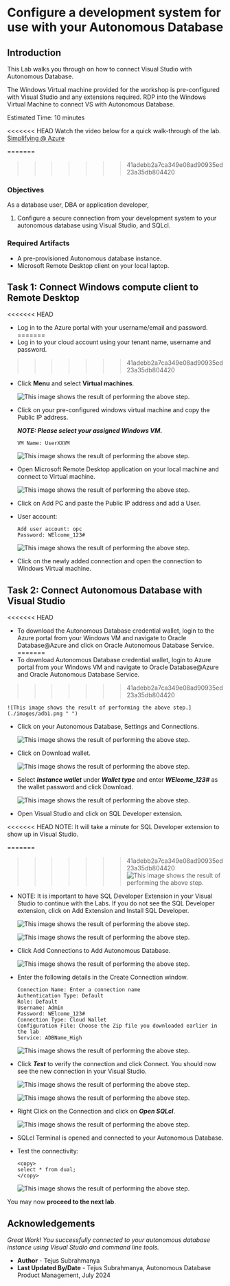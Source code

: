 # Configure a development system for use with your Autonomous Database

## Introduction

This Lab walks you through on how to connect Visual Studio with Autonomous Database. 

The Windows Virtual machine provided for the workshop is pre-configured with Visual Studio and any extensions required. RDP into the Windows Virtual Machine to connect VS with Autonomous Database.


Estimated Time: 10 minutes

<<<<<<< HEAD
Watch the video below for a quick walk-through of the lab.
[Simplifying @ Azure](videohub:1_jy1zyem0)


=======
>>>>>>> 41adebb2a7ca349e08ad90935ed23a35db804420
### Objectives

As a database user, DBA or application developer,
1. Configure a secure connection from your development system to your autonomous database using Visual Studio, and SQLcl.

### Required Artifacts

- A pre-provisioned Autonomous database instance.
- Microsoft Remote Desktop client on your local laptop.


## Task 1: Connect Windows compute client to Remote Desktop

<<<<<<< HEAD
- Log in to the Azure portal with your username/email and password.
=======
- Log in to your cloud account using your tenant name, username and password.
>>>>>>> 41adebb2a7ca349e08ad90935ed23a35db804420

- Click **Menu** and select **Virtual machines**.
    
    ![This image shows the result of performing the above step.](./images/virtualmachine.png " ")


- Click on your pre-configured windows virtual machine and copy the Public IP address.

    ***NOTE: Please select your assigned Windows VM.***
    ```
    VM Name: UserXXVM
    ```

    ![This image shows the result of performing the above step.](./images/ip.png " ")

- Open Microsoft Remote Desktop application on your local machine and connect to Virtual machine.

    ![This image shows the result of performing the above step.](./images/addpc.png " ")

- Click on Add PC and paste the Public IP address and add a User.

- User account: 

    ```
    Add user account: opc
    Password: WElcome_123#
    ```
    
    ![This image shows the result of performing the above step.](./images/addpd2.png " ")

- Click on the newly added connection and open the connection to Windows Virtual machine. 

## Task 2: Connect Autonomous Database with Visual Studio

<<<<<<< HEAD
- To download the Autonomous Database credential wallet, login to the Azure portal from your Windows VM and navigate to Oracle Database@Azure and click on Oracle Autonomous Database Service.
=======
- To download Autonomous Database credential wallet, login to Azure portal from your Windows VM and navigate to Oracle Database@Azure and Oracle Autonomous Database Service.
>>>>>>> 41adebb2a7ca349e08ad90935ed23a35db804420

    ![This image shows the result of performing the above step.](./images/adb1.png " ")

- Click on your Autonomous Database, Settings and Connections. 

    ![This image shows the result of performing the above step.](./images/connections.png " ")

- Click on Download wallet.

    ![This image shows the result of performing the above step.](./images/wallet.png " ")

- Select ***Instance wallet*** under ***Wallet type*** and enter ***WElcome_123#*** as the wallet password and click Download.

    ![This image shows the result of performing the above step.](./images/wallet1.png " ")

- Open Visual Studio and click on SQL Developer extension. 

<<<<<<< HEAD
    NOTE: It will take a minute for SQL Developer extension to show up in Visual Studio.

=======
>>>>>>> 41adebb2a7ca349e08ad90935ed23a35db804420
    ![This image shows the result of performing the above step.](./images/vs.png " ")

- NOTE: It is important to have SQL Developer Extension in your Visual Studio to continue with the Labs. If you do not see the SQL Developer extension, click on Add Extension and Install SQL Developer.

    ![This image shows the result of performing the above step.](./images/vs1.png " ")

    ![This image shows the result of performing the above step.](./images/vs2.png " ")

- Click Add Connections to Add Autonomous Database. 

    ![This image shows the result of performing the above step.](./images/conadb.png " ")

- Enter the following details in the Create Connection window.
    ```
    Connection Name: Enter a connection name
    Authentication Type: Default
    Role: Default
    Username: Admin
    Password: WElcome_123#
    Connection Type: Cloud Wallet
    Configuration File: Choose the Zip file you downloaded earlier in the lab
    Service: ADBName_High
    ```

    ![This image shows the result of performing the above step.](./images/conadb1.png " ")

- Click ***Test*** to verify the connection and click Connect. You should now see the new connection in your Visual Studio.

    ![This image shows the result of performing the above step.](./images/test.png " ")

    ![This image shows the result of performing the above step.](./images/test1.png " ")

- Right Click on the Connection and click on ***Open SQLcl***.

    ![This image shows the result of performing the above step.](./images/sqlcl.png " ")

- SQLcl Terminal is opened and connected to your Autonomous Database. 

- Test the connectivity: 

    ```
    <copy>
    select * from dual;
    </copy>
    ```

    ![This image shows the result of performing the above step.](./images/sqlcl1.png " ")


You may now **proceed to the next lab**.

## Acknowledgements

*Great Work! You successfully connected to your autonomous database instance using Visual Studio and command line tools.*

- **Author** - Tejus Subrahmanya
- **Last Updated By/Date** - Tejus Subrahmanya, Autonomous Database Product Management, July 2024